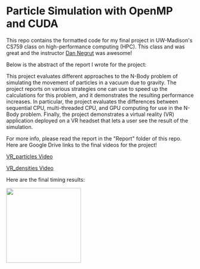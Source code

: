 # Particle Simulation with OpenMP and CUDA

This repo contains the formatted code for my final project in UW-Madison's CS759 class on high-performance computing (HPC). This class and was great and the instructor [Dan Negrut](https://sbel.wisc.edu/negrut-dan/) was awesome!

Below is the abstract of the report I wrote for the project:

This project evaluates different approaches to the N-Body problem of simulating the
movement of particles in a vacuum due to gravity. The project reports on various
strategies one can use to speed up the calculations for this problem, and it demonstrates
the resulting performance increases. In particular, the project evaluates the differences
between sequential CPU, multi-threaded CPU, and GPU computing for use in the N-Body
problem. Finally, the project demonstrates a virtual reality (VR) application deployed on a
VR headset that lets a user see the result of the simulation.

For more info, please read the report in the "Report" folder of this repo. Here are Google Drive links to the final videos for the project!

[VR_particles Video](https://drive.google.com/file/d/11kQmZDws5c1wMZ4iYoyO9fRT9pgTcrI-/view?usp=sharing)

[VR_densities Video](https://drive.google.com/file/d/1jtKgxjfQTuemtsDpGf-hM3MsUlH54fhp/view?usp=sharing)

Here are the final timing results:

<image src="./Images/TimingResult.png" width=200></image>

